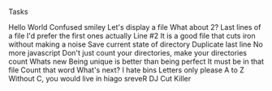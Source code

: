 Tasks
 
Hello World
Confused smiley
Let's display a file
What about 2? 
Last lines of a file
I'd prefer the first ones actually
Line #2 
It is a good file that cuts iron without making a noise 
Save current state of directory 
Duplicate last line
No more javascript
Don't just count your directories, make your directories count
Whats new
Being unique is better than being perfect
It must be in that file 
Count that word
What's next?
I hate bins
Letters only please
A to Z
Without C, you would live in hiago 
sreveR
DJ Cut Killer  
